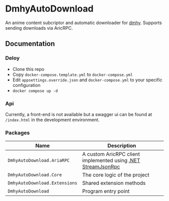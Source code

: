 # DmhyAutoDownload
An anime content subcriptor and automatic downloader for [dmhy](https://u2.dmhy.org/). Supports sending downloads via AricRPC.

## Documentation

### Deloy
- Clone this repo
- Copy `docker-compose.template.yml` to `docker-compose.yml`
- Edit `appsettings.override.json` and `docker-compose.yml` to your specific configuration
- `docker compose up -d`

### Api
Currently, a front-end is not available but a swagger ui can be found at `/index.html` in the development environment.

### Packages
| Name | Description |
|---|---|
| `DmhyAutoDownload.AriaRPC` |  A custom AricRPC client implemented using [.NET StreamJsonRpc](https://github.com/microsoft/vs-streamjsonrpc) |
| `DmhyAutoDownload.Core` | The core logic of the project |
| `DmhyAutoDownload.Extensions` | Shared extension methods |
| `DmhyAutoDownload` | Program entry point |

